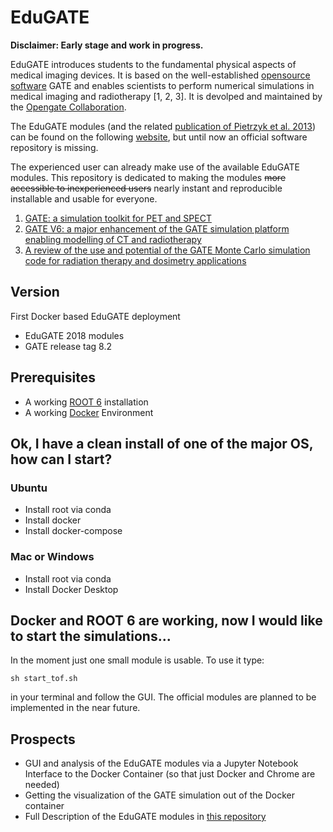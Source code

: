 # EduGATE

**Disclaimer: Early stage and work in progress.**

EduGATE introduces students to the fundamental physical aspects of medical imaging devices. It is based on the well-established [opensource software](https://github.com/OpenGATE) GATE and enables scientists to perform numerical simulations in medical imaging and radiotherapy [1, 2, 3]. It is devolped and maintained by the [Opengate Collaboration](http://www.opengatecollaboration.org/).

The EduGATE modules (and the related [publication of Pietrzyk et al. 2013](https://pubmed.ncbi.nlm.nih.gov/22909417/)) can be found on the following [website](https://gate.uca.fr/download/edugate#/admin), but until now an official software repository is missing.

The experienced user can already make use of the available EduGATE modules. This repository is dedicated to making the modules ~~more accessible to inexperienced users~~ nearly instant and reproducible installable and usable for everyone.

1. [GATE: a simulation toolkit for PET and SPECT](https://pubmed.ncbi.nlm.nih.gov/15552416/)
2. [GATE V6: a major enhancement of the GATE simulation platform enabling modelling of CT and radiotherapy](https://pubmed.ncbi.nlm.nih.gov/21248393/)
3. [A review of the use and potential of the GATE Monte Carlo simulation code for radiation therapy and dosimetry applications](https://pubmed.ncbi.nlm.nih.gov/24877844/)

## Version

First Docker based EduGATE deployment

- EduGATE 2018 modules
- GATE release tag 8.2

## Prerequisites

- A working [ROOT 6](https://root.cern/) installation
- A working [Docker](https://www.docker.com/) Environment

## Ok, I have a clean install of one of the major OS, how can I start?

### Ubuntu

- Install root via conda
- Install docker
- Install docker-compose

### Mac or Windows

- Install root via conda
- Install Docker Desktop

## Docker and ROOT 6 are working, now I would like to start the simulations...

In the moment just one small module is usable. To use it type:

`sh start_tof.sh`

in your terminal and follow the GUI. The official modules are planned to be implemented in the near future.

## Prospects

- GUI and analysis of the EduGATE modules via a Jupyter Notebook Interface to the Docker Container (so that just Docker and Chrome are needed)
- Getting the visualization of the GATE simulation out of the Docker container
- Full Description of the EduGATE modules in [this repository](https://github.com/Edugate-official/EduGATE-Docs)
